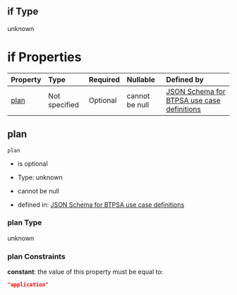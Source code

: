 ## if Type

unknown

# if Properties

| Property      | Type          | Required | Nullable       | Defined by                                                                                                                                                                                                                                    |
| :------------ | :------------ | :------- | :------------- | :-------------------------------------------------------------------------------------------------------------------------------------------------------------------------------------------------------------------------------------------- |
| [plan](#plan) | Not specified | Optional | cannot be null | [JSON Schema for BTPSA use case definitions](btpsa-usecase-properties-services-items-allof-1-then-allof-126-then-allof-1-if-properties-plan.md "undefined#/properties/services/items/allOf/1/then/allOf/126/then/allOf/1/if/properties/plan") |

## plan



`plan`

*   is optional

*   Type: unknown

*   cannot be null

*   defined in: [JSON Schema for BTPSA use case definitions](btpsa-usecase-properties-services-items-allof-1-then-allof-126-then-allof-1-if-properties-plan.md "undefined#/properties/services/items/allOf/1/then/allOf/126/then/allOf/1/if/properties/plan")

### plan Type

unknown

### plan Constraints

**constant**: the value of this property must be equal to:

```json
"application"
```
